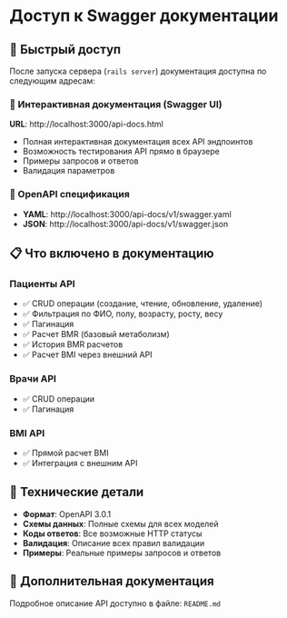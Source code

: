 # Доступ к Swagger документации

## 🚀 Быстрый доступ

После запуска сервера (`rails server`) документация доступна по следующим адресам:

### 📖 Интерактивная документация (Swagger UI)
**URL**: http://localhost:3000/api-docs.html

- Полная интерактивная документация всех API эндпоинтов
- Возможность тестирования API прямо в браузере
- Примеры запросов и ответов
- Валидация параметров

### 📄 OpenAPI спецификация
- **YAML**: http://localhost:3000/api-docs/v1/swagger.yaml
- **JSON**: http://localhost:3000/api-docs/v1/swagger.json

## 📋 Что включено в документацию

### Пациенты API
- ✅ CRUD операции (создание, чтение, обновление, удаление)
- ✅ Фильтрация по ФИО, полу, возрасту, росту, весу
- ✅ Пагинация
- ✅ Расчет BMR (базовый метаболизм)
- ✅ История BMR расчетов
- ✅ Расчет BMI через внешний API

### Врачи API
- ✅ CRUD операции
- ✅ Пагинация

### BMI API
- ✅ Прямой расчет BMI
- ✅ Интеграция с внешним API

## 🔧 Технические детали

- **Формат**: OpenAPI 3.0.1
- **Схемы данных**: Полные схемы для всех моделей
- **Коды ответов**: Все возможные HTTP статусы
- **Валидация**: Описание всех правил валидации
- **Примеры**: Реальные примеры запросов и ответов

## 📝 Дополнительная документация

Подробное описание API доступно в файле: `README.md`
